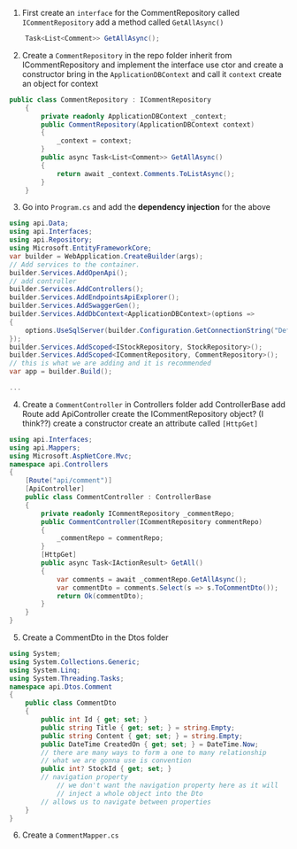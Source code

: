 1. First create an `interface` for the CommentRepository called `ICommentRepository`
	   add a method called `GetAllAsync()`
	
```csharp
	Task<List<Comment>> GetAllAsync();
```

2. Create a `CommentRepository` in the repo folder
	   inherit from ICommentRepository and implement the interface
	   use ctor and create a constructor
		   bring in the `ApplicationDBContext` and call it `context` 
		   create an object for context

```csharp
public class CommentRepository : ICommentRepository
    {
        private readonly ApplicationDBContext _context;
        public CommentRepository(ApplicationDBContext context)
        {
            _context = context;
        }
        public async Task<List<Comment>> GetAllAsync()
        {
            return await _context.Comments.ToListAsync();
        }
    }
```

3. Go into `Program.cs` and add the **dependency injection** for the above

```csharp
using api.Data;
using api.Interfaces;
using api.Repository;
using Microsoft.EntityFrameworkCore;
var builder = WebApplication.CreateBuilder(args);
// Add services to the container.
builder.Services.AddOpenApi();
// add controller
builder.Services.AddControllers();
builder.Services.AddEndpointsApiExplorer();
builder.Services.AddSwaggerGen();
builder.Services.AddDbContext<ApplicationDBContext>(options =>
{
	options.UseSqlServer(builder.Configuration.GetConnectionString("DefaultConnection"));
});
builder.Services.AddScoped<IStockRepository, StockRepository>();
builder.Services.AddScoped<ICommentRepository, CommentRepository>();
// this is what we are adding and it is recommended
var app = builder.Build();

...
```

4. Create a `CommentController` in Controllers folder
	   add ControllerBase
	   add Route
	   add ApiController
	   create the ICommentRepository object? (I think??)
	   create a constructor
	   create an attribute called `[HttpGet]`

```csharp
using api.Interfaces;
using api.Mappers;
using Microsoft.AspNetCore.Mvc;
namespace api.Controllers
{
    [Route("api/comment")]
    [ApiController]
    public class CommentController : ControllerBase
    {
        private readonly ICommentRepository _commentRepo;
        public CommentController(ICommentRepository commentRepo)
        {
            _commentRepo = commentRepo;
        }
        [HttpGet]
        public async Task<IActionResult> GetAll()
        {
            var comments = await _commentRepo.GetAllAsync();
            var commentDto = comments.Select(s => s.ToCommentDto());
            return Ok(commentDto);
        }
    }
}
```

5. Create a CommentDto in the Dtos folder

```csharp
using System;
using System.Collections.Generic;
using System.Linq;
using System.Threading.Tasks;
namespace api.Dtos.Comment
{
    public class CommentDto
    {
        public int Id { get; set; }
        public string Title { get; set; } = string.Empty;
        public string Content { get; set; } = string.Empty;
        public DateTime CreatedOn { get; set; } = DateTime.Now;
        // there are many ways to form a one to many relationship
        // what we are gonna use is convention
        public int? StockId { get; set; }
        // navigation property
	        // we don't want the navigation property here as it will
	        // inject a whole object into the Dto
        // allows us to navigate between properties
    }
}
```

6. Create a  `CommentMapper.cs`
   